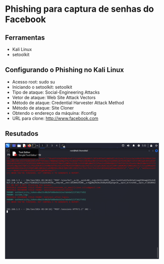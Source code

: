# Phishing para captura de senhas do Facebook
## Ferramentas
- Kali Linux
- setoolkit
## Configurando o Phishing no Kali Linux
- Acesso root: sudo su
- Iniciando o setoolkit: setoolkit
- Tipo de ataque: Social-Engineering Attacks
- Vetor de ataque: Web Site Attack Vectors
- Método de ataque: Credential Harvester Attack Method 
- Método de ataque: Site Cloner
- Obtendo o endereço da máquina: ifconfig
- URL para clone: http://www.facebook.com
## Resutados
![Print Screen Kali](https://github.com/FPSantis/cibersecurity-desafio-phishing/blob/main/print.png)
